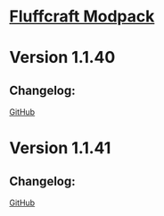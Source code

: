 # [Fluffcraft Modpack](<https://www.curseforge.com/minecraft/modpacks/fluffcraft>)
# Version 1.1.40
## Changelog:
[GitHub](<https://raw.githubusercontent.com/NFLD99/Fluffcraft-Updates/main/versions/1.1.40/changelog.txt>)
# Version 1.1.41
## Changelog:
[GitHub](<https://raw.githubusercontent.com/NFLD99/Fluffcraft-Updates/main/versions/1.1.41/changelog.txt>)
